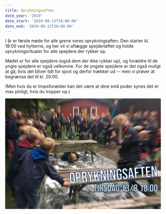 ```yaml
---
title: Oprykningsaften
date_year: '2019'
date_start: '2019-08-13T18:00:00'
date_end: '2019-08-13T20:00:00'
---
```

I år er første møde for alle grene vores oprykningsaften. Den starter kl. 18:00 ved hytterne, og her vil vi aflægge spejderløftet og holde oprykningsritualer for alle spejdere der rykker op.

Mødet er for alle spejdere (også dem der ikke rykker op), og forældre til de yngre spejdere er også velkomne. For de yngste spejdere er det også muligt at gå, hvis det bliver lidt for sjovt og derfor trækker ud -- men vi prøver at begrænse det til kl. 20:00.

(Men hvis du er tropsforælder kan det være at dine små poder synes det er max pinligt, hvis du tropper op.)

![Oprykningsaften tirsdag d. 13. august kl. 18:00](/files/oprykningsaften-2019.jpg)
